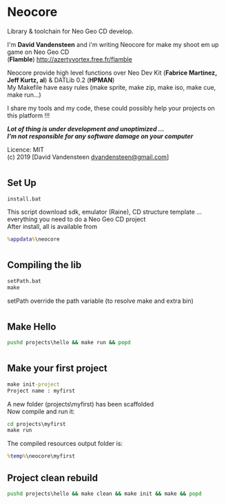# Neocore
Library &amp; toolchain for Neo Geo CD develop.

I'm **David Vandensteen** and i'm writing Neocore for make my shoot em up game on Neo Geo CD   
(**Flamble**) http://azertyvortex.free.fr/flamble

Neocore provide high level functions over Neo Dev Kit (**Fabrice Martinez, Jeff Kurtz, al**) & DATLib 0.2 (**HPMAN**)    
My Makefile have easy rules (make sprite, make zip, make iso, make cue, make run...)   

I share my tools and my code, these could possibly help your projects on this platform !!!   

***Lot of thing is under development and unoptimized ...***   
***I'm not responsible for any software damage on your computer***   

Licence: MIT   
(c) 2019 [David Vandensteen <dvandensteen@gmail.com>]


#

## Set Up
```cmd
install.bat
```
This script download sdk, emulator (Raine), CD structure template ... everything you need to do a Neo Geo CD project      
After install, all is available from   
```cmd
%appdata%\neocore   
```



#

## Compiling the lib
```cmd
setPath.bat
make
```
setPath override the path variable (to resolve make and extra bin)

#

## Make Hello
```cmd
pushd projects\hello && make run && popd
```
#

## Make your first project
```cmd
make init-project
Project name : myfirst
```
A new folder (projects\\myfirst) has been scaffolded   
Now compile and run it:
```cmd
cd projects\myfirst
make run
```
The compiled resources output folder is:   
```cmd
%temp%\neocore\myfirst   
```

## Project clean rebuild
```cmd
pushd projects\hello && make clean && make init && make && popd
```

#
